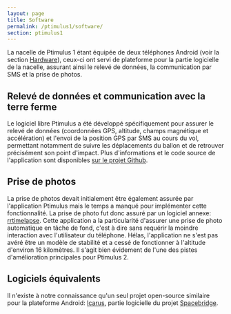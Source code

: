 ```yaml
---
layout: page
title: Software
permalink: /ptimulus1/software/
section: ptimulus1
---
```


La nacelle de Ptimulus 1 étant équipée de deux téléphones Android (voir la section [Hardware](/ptimulus1/hardware/)), ceux-ci ont servi de plateforme pour la partie logicielle de la nacelle, assurant ainsi le relevé de données, la communication par SMS et la prise de photos.

## Relevé de données et communication avec la terre ferme
Le logiciel libre Ptimulus a été développé spécifiquement pour assurer le relevé de données (coordonnées GPS, altitude, champs magnétique et accélération) et l'envoi de la position GPS par SMS au cours du vol, permettant notamment de suivre les déplacements du ballon et de retrouver précisément son point d'impact. Plus d'informations et le code source de l'application sont disponibles <a href="https://github.com/NicolasFrd/Ptimulus">sur le projet Github</a>.

## Prise de photos

La prise de photos devait initialement être également assurée par l'application Ptimulus mais le temps a manqué pour implémenter cette fonctionnalité.
La prise de photo fut donc assuré par un logiciel annexe: <a href="https://code.google.com/p/rrtimelapse/">rrtimelapse</a>.
Cette application a la particularité d'assurer une prise de photo automatique en tâche de fond, c'est à dire sans requérir la moindre interaction avec l'utilisateur du téléphone.
Hélas, l'application ne s'est pas avéré être un modèle de stabilité et a cessé de fonctionner à l'altitude d'environ 16 kilomètres.
Il s'agit bien évidement de l'une des pistes d'amélioration principales pour Ptimulus 2.

## Logiciels équivalents

Il n'existe à notre connaissance qu'un seul projet open-source similaire pour la plateforme Android: <a href="https://www.noisebridge.net/wiki/icarus">Icarus</a>, partie logicielle du projet [Spacebridge](https://www.noisebridge.net/wiki/spacebridge).

